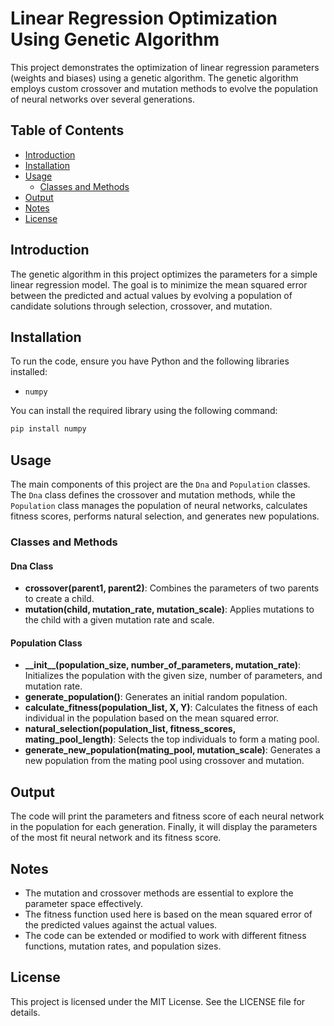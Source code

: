 # Linear Regression Optimization Using Genetic Algorithm

This project demonstrates the optimization of linear regression parameters (weights and biases) using a genetic algorithm. The genetic algorithm employs custom crossover and mutation methods to evolve the population of neural networks over several generations.

## Table of Contents

- [Introduction](#introduction)
- [Installation](#installation)
- [Usage](#usage)
  - [Classes and Methods](#classes-and-methods)
- [Output](#output)
- [Notes](#notes)
- [License](#license)

## Introduction

The genetic algorithm in this project optimizes the parameters for a simple linear regression model. The goal is to minimize the mean squared error between the predicted and actual values by evolving a population of candidate solutions through selection, crossover, and mutation.

## Installation

To run the code, ensure you have Python and the following libraries installed:

- `numpy`

You can install the required library using the following command:

```bash
pip install numpy
```

## Usage

The main components of this project are the `Dna` and `Population` classes. The `Dna` class defines the crossover and mutation methods, while the `Population` class manages the population of neural networks, calculates fitness scores, performs natural selection, and generates new populations.

### Classes and Methods

#### Dna Class

- **crossover(parent1, parent2)**: Combines the parameters of two parents to create a child.
- **mutation(child, mutation_rate, mutation_scale)**: Applies mutations to the child with a given mutation rate and scale.

#### Population Class

- **\_\_init\_\_(population_size, number_of_parameters, mutation_rate)**: Initializes the population with the given size, number of parameters, and mutation rate.
- **generate_population()**: Generates an initial random population.
- **calculate_fitness(population_list, X, Y)**: Calculates the fitness of each individual in the population based on the mean squared error.
- **natural_selection(population_list, fitness_scores, mating_pool_length)**: Selects the top individuals to form a mating pool.
- **generate_new_population(mating_pool, mutation_scale)**: Generates a new population from the mating pool using crossover and mutation.


## Output

The code will print the parameters and fitness score of each neural network in the population for each generation. Finally, it will display the parameters of the most fit neural network and its fitness score.

## Notes

- The mutation and crossover methods are essential to explore the parameter space effectively.
- The fitness function used here is based on the mean squared error of the predicted values against the actual values.
- The code can be extended or modified to work with different fitness functions, mutation rates, and population sizes.

## License

This project is licensed under the MIT License. See the LICENSE file for details.
